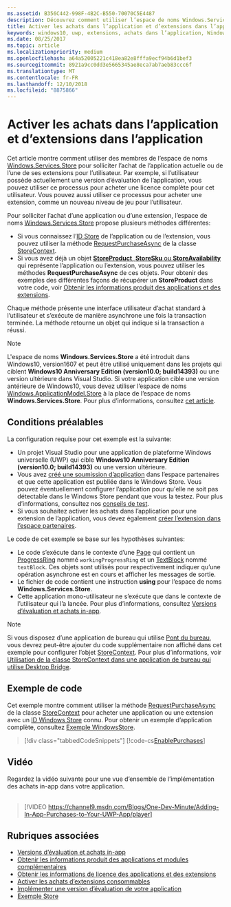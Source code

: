 ```yaml
---
ms.assetid: B356C442-998F-4B2C-B550-70070C5E4487
description: Découvrez comment utiliser l’espace de noms Windows.Services.Store pour acheter une application ou l’une de ses extensions.
title: Activer les achats dans l’application et d’extensions dans l’application
keywords: windows10, uwp, extensions, achats dans l’application, Windows.Services.Store
ms.date: 08/25/2017
ms.topic: article
ms.localizationpriority: medium
ms.openlocfilehash: a64a52005221c418ea82e8fffa9ecf94b6d1bef3
ms.sourcegitcommit: 8921a9cc0dd3e5665345ae8eca7ab7aeb83ccc6f
ms.translationtype: MT
ms.contentlocale: fr-FR
ms.lasthandoff: 12/10/2018
ms.locfileid: "8875866"
---
```

# <a name="enable-in-app-purchases-of-apps-and-add-ons"></a>Activer les achats dans l’application et d’extensions dans l’application

Cet article montre comment utiliser des membres de l’espace de noms [Windows.Services.Store](https://msdn.microsoft.com/library/windows/apps/windows.services.store.aspx) pour solliciter l’achat de l’application actuelle ou de l’une de ses extensions pour l’utilisateur. Par exemple, si l’utilisateur possède actuellement une version d’évaluation de l’application, vous pouvez utiliser ce processus pour acheter une licence complète pour cet utilisateur. Vous pouvez aussi utiliser ce processus pour acheter une extension, comme un nouveau niveau de jeu pour l’utilisateur.

Pour solliciter l’achat d’une application ou d’une extension, l’espace de noms [Windows.Services.Store](https://msdn.microsoft.com/library/windows/apps/windows.services.store.aspx) propose plusieurs méthodes différentes:
* Si vous connaissez l’[ID Store](in-app-purchases-and-trials.md#store_ids) de l’application ou de l’extension, vous pouvez utiliser la méthode [RequestPurchaseAsync](https://docs.microsoft.com/uwp/api/windows.services.store.storecontext.requestpurchaseasync) de la classe [StoreContext](https://msdn.microsoft.com/library/windows/apps/windows.services.store.storecontext.aspx).
* Si vous avez déjà un objet [**StoreProduct**, **StoreSku** ou **StoreAvailability**](in-app-purchases-and-trials.md#products-skus) qui représente l’application ou l’extension, vous pouvez utiliser les méthodes **RequestPurchaseAsync** de ces objets. Pour obtenir des exemples des différentes façons de récupérer un **StoreProduct** dans votre code, voir [Obtenir les informations produit des applications et des extensions](get-product-info-for-apps-and-add-ons.md).

Chaque méthode présente une interface utilisateur d’achat standard à l’utilisateur et s’exécute de manière asynchrone une fois la transaction terminée. La méthode retourne un objet qui indique si la transaction a réussi.

> [!NOTE]
> L'espace de noms **Windows.Services.Store** a été introduit dans Windows10, version1607 et peut être utilisé uniquement dans les projets qui ciblent **Windows10 Anniversary Edition (version10.0; build14393)** ou une version ultérieure dans Visual Studio. Si votre application cible une version antérieure de Windows10, vous devez utiliser l’espace de noms [Windows.ApplicationModel.Store](https://msdn.microsoft.com/library/windows/apps/windows.applicationmodel.store.aspx) à la place de l’espace de noms **Windows.Services.Store**. Pour plus d’informations, consultez [cet article](in-app-purchases-and-trials-using-the-windows-applicationmodel-store-namespace.md).

## <a name="prerequisites"></a>Conditions préalables

La configuration requise pour cet exemple est la suivante:
* Un projet Visual Studio pour une application de plateforme Windows universelle (UWP) qui cible **Windows10 Anniversary Edition (version10.0; build14393)** ou une version ultérieure.
* Vous avez [créé une soumission d’application](https://msdn.microsoft.com/windows/uwp/publish/app-submissions) dans l’espace partenaires et que cette application est publiée dans le Windows Store. Vous pouvez éventuellement configurer l’application pour qu'elle ne soit pas détectable dans le Windows Store pendant que vous la testez. Pour plus d’informations, consultez nos [conseils de test](in-app-purchases-and-trials.md#testing).
* Si vous souhaitez activer les achats dans l’application pour une extension de l’application, vous devez également [créer l’extension dans l’espace partenaires](../publish/add-on-submissions.md).

Le code de cet exemple se base sur les hypothèses suivantes:
* Le code s’exécute dans le contexte d’une [Page](https://msdn.microsoft.com/library/windows/apps/windows.ui.xaml.controls.page.aspx) qui contient un [ProgressRing](https://msdn.microsoft.com/library/windows/apps/windows.ui.xaml.controls.progressring.aspx) nommé ```workingProgressRing``` et un [TextBlock](https://msdn.microsoft.com/library/windows/apps/windows.ui.xaml.controls.textblock.aspx) nommé ```textBlock```. Ces objets sont utilisés pour respectivement indiquer qu’une opération asynchrone est en cours et afficher les messages de sortie.
* Le fichier de code contient une instruction **using** pour l’espace de noms **Windows.Services.Store**.
* Cette application mono-utilisateur ne s’exécute que dans le contexte de l’utilisateur qui l’a lancée. Pour plus d’informations, consultez [Versions d’évaluation et achats in-app](in-app-purchases-and-trials.md#api_intro).

> [!NOTE]
> Si vous disposez d’une application de bureau qui utilise [Pont du bureau](https://developer.microsoft.com/windows/bridges/desktop), vous devrez peut-être ajouter du code supplémentaire non affiché dans cet exemple pour configurer l’objet  [StoreContext](https://msdn.microsoft.com/library/windows/apps/windows.services.store.storecontext.aspx). Pour plus d’informations, voir [Utilisation de la classe StoreContext dans une application de bureau qui utilise Desktop Bridge](in-app-purchases-and-trials.md#desktop).

## <a name="code-example"></a>Exemple de code

Cet exemple montre comment utiliser la méthode [RequestPurchaseAsync](https://docs.microsoft.com/uwp/api/windows.services.store.storecontext.requestpurchaseasync) de la classe [StoreContext](https://msdn.microsoft.com/library/windows/apps/windows.services.store.storecontext.aspx) pour acheter une application ou une extension avec un [ID Windows Store](in-app-purchases-and-trials.md#store-ids) connu. Pour obtenir un exemple d’application complète, consultez [Exemple WindowsStore](https://github.com/Microsoft/Windows-universal-samples/tree/master/Samples/Store).

> [!div class="tabbedCodeSnippets"]
[!code-cs[EnablePurchases](./code/InAppPurchasesAndLicenses_RS1/cs/PurchaseAddOnPage.xaml.cs#PurchaseAddOn)]

## <a name="video"></a>Vidéo

Regardez la vidéo suivante pour une vue d’ensemble de l’implémentation des achats in-app dans votre application.
<br/>
<br/>
> [!VIDEO https://channel9.msdn.com/Blogs/One-Dev-Minute/Adding-In-App-Purchases-to-Your-UWP-App/player]

## <a name="related-topics"></a>Rubriques associées

* [Versions d’évaluation et achats in-app](in-app-purchases-and-trials.md)
* [Obtenir les informations produit des applications et modules complémentaires](get-product-info-for-apps-and-add-ons.md)
* [Obtenir les informations de licence des applications et des extensions](get-license-info-for-apps-and-add-ons.md)
* [Activer les achats d’extensions consommables](enable-consumable-add-on-purchases.md)
* [Implémenter une version d’évaluation de votre application](implement-a-trial-version-of-your-app.md)
* [Exemple Store](https://github.com/Microsoft/Windows-universal-samples/tree/master/Samples/Store)
